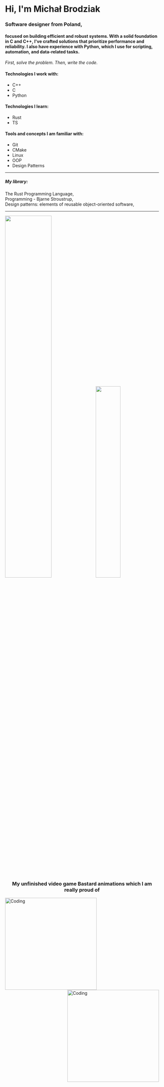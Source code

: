 <h1 align="left">Hi, I'm Michał Brodziak</h1>
<h3 align="left">Software designer from Poland,</h3>
<h4 align="left">focused on building efficient and robust systems. 
	With a solid foundation in C and C++, I've crafted solutions that prioritize performance and reliability. 
	I also have experience with Python, which I use for scripting, automation, and data-related tasks.</h4>


<p><i>First, solve the problem. Then, write the code.</i></p>



<h4>Technologies I work with:</h4>

- C++
- C
- Python

<h4>Technologies I learn:</h4>

- Rust
- TS

<h4>Tools and concepts I am familiar with:</h4>

- Git
- CMake
- Linux
- OOP
- Design Patterns

<hr>

<h5>My library:</h5>
<p>
The Rust Programming Language, <br>
Programming - Bjarne Stroustrup, <br>
Design patterns: elements of reusable object-oriented software, <br>
</p>

<hr>
<div class='container'>
<img style="height: auto; width: 55%;" class="img" src="https://github-readme-stats.vercel.app/api?username=michalshy&show_icons=true&theme=blue-green" />
&nbsp;
&nbsp;
<img style="height: auto; width: 40%;" class="img" src="https://github-readme-stats.vercel.app/api/top-langs/?username=michalshy&theme=blue-green&langs_count=8&layout=compact&exclude_repo=michaels-blog" /></div>
</div>


<h3 align="center"> My unfinished video game Bastard animations which I am really proud of </h3>
<img align="left" alt="Coding" width="300" src="https://user-images.githubusercontent.com/91937056/226870857-d61e4ca2-b924-43ad-852b-2cb1545987e3.gif">
<img align="right" alt="Coding" width="300" src="https://user-images.githubusercontent.com/91937056/226865464-02e27f23-ffac-4a05-b87a-df1173cdea6a.gif">
	



